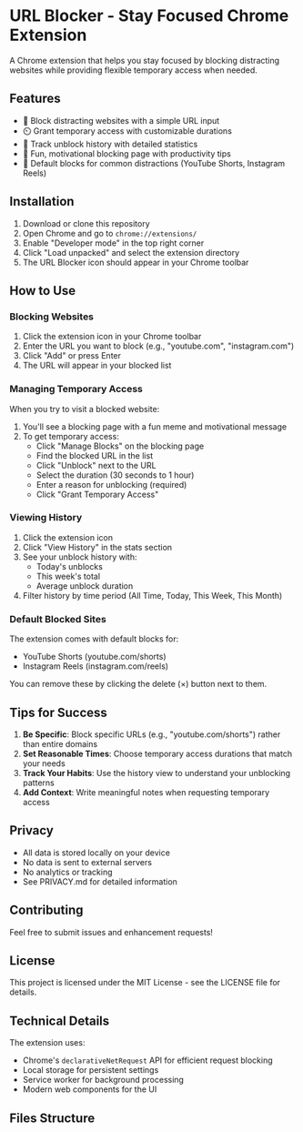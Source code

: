 # URL Blocker - Stay Focused Chrome Extension

A Chrome extension that helps you stay focused by blocking distracting websites while providing flexible temporary access when needed.

## Features

- 🚫 Block distracting websites with a simple URL input
- ⏲️ Grant temporary access with customizable durations
- 📝 Track unblock history with detailed statistics
- 🎯 Fun, motivational blocking page with productivity tips
- 🔄 Default blocks for common distractions (YouTube Shorts, Instagram Reels)

## Installation

1. Download or clone this repository
2. Open Chrome and go to `chrome://extensions/`
3. Enable "Developer mode" in the top right corner
4. Click "Load unpacked" and select the extension directory
5. The URL Blocker icon should appear in your Chrome toolbar

## How to Use

### Blocking Websites

1. Click the extension icon in your Chrome toolbar
2. Enter the URL you want to block (e.g., "youtube.com", "instagram.com")
3. Click "Add" or press Enter
4. The URL will appear in your blocked list

### Managing Temporary Access

When you try to visit a blocked website:

1. You'll see a blocking page with a fun meme and motivational message
2. To get temporary access:
   - Click "Manage Blocks" on the blocking page
   - Find the blocked URL in the list
   - Click "Unblock" next to the URL
   - Select the duration (30 seconds to 1 hour)
   - Enter a reason for unblocking (required)
   - Click "Grant Temporary Access"

### Viewing History

1. Click the extension icon
2. Click "View History" in the stats section
3. See your unblock history with:
   - Today's unblocks
   - This week's total
   - Average unblock duration
4. Filter history by time period (All Time, Today, This Week, This Month)

### Default Blocked Sites

The extension comes with default blocks for:

- YouTube Shorts (youtube.com/shorts)
- Instagram Reels (instagram.com/reels)

You can remove these by clicking the delete (×) button next to them.

## Tips for Success

1. **Be Specific**: Block specific URLs (e.g., "youtube.com/shorts") rather than entire domains
2. **Set Reasonable Times**: Choose temporary access durations that match your needs
3. **Track Your Habits**: Use the history view to understand your unblocking patterns
4. **Add Context**: Write meaningful notes when requesting temporary access

## Privacy

- All data is stored locally on your device
- No data is sent to external servers
- No analytics or tracking
- See PRIVACY.md for detailed information

## Contributing

Feel free to submit issues and enhancement requests!

## License

This project is licensed under the MIT License - see the LICENSE file for details.

## Technical Details

The extension uses:

- Chrome's `declarativeNetRequest` API for efficient request blocking
- Local storage for persistent settings
- Service worker for background processing
- Modern web components for the UI

## Files Structure
